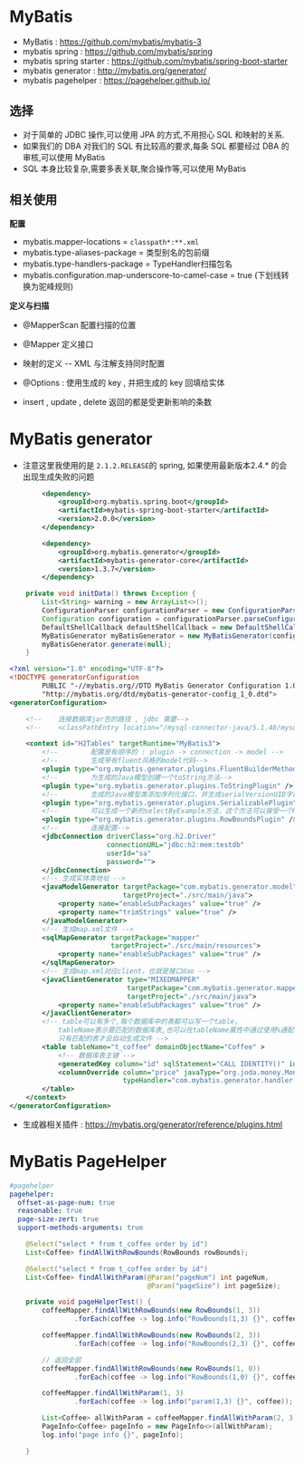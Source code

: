 # MyBatis

- MyBatis : https://github.com/mybatis/mybatis-3
- mybatis spring : https://github.com/mybatis/spring
- mybatis spring starter : https://github.com/mybatis/spring-boot-starter
- mybatis generator : http://mybatis.org/generator/
- mybatis pagehelper : https://pagehelper.github.io/

## 选择
- 对于简单的 JDBC 操作,可以使用 JPA 的方式,不用担心 SQL 和映射的关系.
- 如果我们的 DBA 对我们的 SQL 有比较高的要求,每条 SQL 都要经过 DBA 的审核,可以使用 MyBatis
- SQL 本身比较复杂,需要多表关联,聚合操作等,可以使用 MyBatis

## 相关使用
**配置**

- mybatis.mapper-locations = `classpath*:**.xml`
- mybatis.type-aliases-package = 类型别名的包前缀
- mybatis.type-handlers-package = TypeHandler扫描包名
- mybatis.configuration.map-underscore-to-camel-case = true (下划线转换为驼峰规则)

**定义与扫描**

- @MapperScan 配置扫描的位置
- @Mapper 定义接口
- 映射的定义 -- XML 与注解支持同时配置

- @Options : 使用生成的 key , 并把生成的 key 回填给实体


- insert , update , delete 返回的都是受更新影响的条数

# MyBatis generator

- 注意这里我使用的是 `2.1.2.RELEASE`的 spring, 如果使用最新版本2.4.* 的会出现生成失败的问题

```xml
        <dependency>
            <groupId>org.mybatis.spring.boot</groupId>
            <artifactId>mybatis-spring-boot-starter</artifactId>
            <version>2.0.0</version>
        </dependency>

        <dependency>
            <groupId>org.mybatis.generator</groupId>
            <artifactId>mybatis-generator-core</artifactId>
            <version>1.3.7</version>
        </dependency>
```

```java
	private void initData() throws Exception {
		List<String> warning = new ArrayList<>();
		ConfigurationParser configurationParser = new ConfigurationParser(warning);
		Configuration configuration = configurationParser.parseConfiguration(this.getClass().getResourceAsStream("/generatorConfig.xml"));
		DefaultShellCallback defaultShellCallback = new DefaultShellCallback(true);
		MyBatisGenerator myBatisGenerator = new MyBatisGenerator(configuration, defaultShellCallback, warning);
		myBatisGenerator.generate(null);
	}
```

```xml
<?xml version="1.0" encoding="UTF-8"?>
<!DOCTYPE generatorConfiguration
        PUBLIC "-//mybatis.org//DTD MyBatis Generator Configuration 1.0//EN"
        "http://mybatis.org/dtd/mybatis-generator-config_1_0.dtd">
<generatorConfiguration>

    <!--    连接数据库jar包的路径 , jdbc 需要-->
    <!--    <classPathEntry location="/mysql-connector-java/5.1.48/mysql-connector-java-5.1.48.jar"/>-->

    <context id="H2Tables" targetRuntime="MyBatis3">
        <!--        配置是有顺序的 : plugin -> connection -> model -->
        <!--        生成带有fluent风格的model代码-->
        <plugin type="org.mybatis.generator.plugins.FluentBuilderMethodsPlugin" />
        <!--        为生成的Java模型创建一个toString方法-->
        <plugin type="org.mybatis.generator.plugins.ToStringPlugin" />
        <!--        生成的Java模型类添加序列化接口，并生成serialVersionUID字段-->
        <plugin type="org.mybatis.generator.plugins.SerializablePlugin" />
        <!--        可以生成一个新的selectByExample方法，这个方法可以接受一个RowBounds参数，主要用来实现分页-->
        <plugin type="org.mybatis.generator.plugins.RowBoundsPlugin" />
        <!--        连接配置-->
        <jdbcConnection driverClass="org.h2.Driver"
                        connectionURL="jdbc:h2:mem:testdb"
                        userId="sa"
                        password="">
        </jdbcConnection>
        <!-- 生成实体类地址 -->
        <javaModelGenerator targetPackage="com.mybatis.generator.model"
                            targetProject="./src/main/java">
            <property name="enableSubPackages" value="true" />
            <property name="trimStrings" value="true" />
        </javaModelGenerator>
        <!-- 生成map.xml文件 -->
        <sqlMapGenerator targetPackage="mapper"
                         targetProject="./src/main/resources">
            <property name="enableSubPackages" value="true" />
        </sqlMapGenerator>
        <!-- 生成map.xml对应client，也就是接口dao -->
        <javaClientGenerator type="MIXEDMAPPER"
                             targetPackage="com.mybatis.generator.mapper"
                             targetProject="./src/main/java">
            <property name="enableSubPackages" value="true" />
        </javaClientGenerator>
        <!-- table可以有多个,每个数据库中的表都可以写一个table，
            tableName表示要匹配的数据库表,也可以在tableName属性中通过使用%通配符来匹配所有数据库表,
            只有匹配的表才会自动生成文件 -->
        <table tableName="t_coffee" domainObjectName="Coffee" >
            <!-- 数据库表主键 -->
            <generatedKey column="id" sqlStatement="CALL IDENTITY()" identity="true" />
            <columnOverride column="price" javaType="org.joda.money.Money" jdbcType="BIGINT"
                            typeHandler="com.mybatis.generator.handler.MoneyTypeHandler"/>
        </table>
    </context>
</generatorConfiguration>
```

- 生成器相关插件 : https://mybatis.org/generator/reference/plugins.html

# MyBatis PageHelper

```yml
#pagehelper
pagehelper:
  offset-as-page-num: true
  reasonable: true
  page-size-zert: true
  support-methods-arguments: true
```

```java
	@Select("select * from t_coffee order by id")
	List<Coffee> findAllWithRowBounds(RowBounds rowBounds);

	@Select("select * from t_coffee order by id")
	List<Coffee> findAllWithParam(@Param("pageNum") int pageNum,
	                              @Param("pageSize") int pageSize);
```

```java
	private void pageHelperTest() {
		coffeeMapper.findAllWithRowBounds(new RowBounds(1, 3))
				.forEach(coffee -> log.info("RowBounds(1,3) {}", coffee));

		coffeeMapper.findAllWithRowBounds(new RowBounds(2, 3))
				.forEach(coffee -> log.info("RowBounds(2,3) {}", coffee));

		// 返回全部
		coffeeMapper.findAllWithRowBounds(new RowBounds(1, 0))
				.forEach(coffee -> log.info("RowBounds(1,0) {}", coffee));

		coffeeMapper.findAllWithParam(1, 3)
				.forEach(coffee -> log.info("param(1,3) {}", coffee));

		List<Coffee> allWithParam = coffeeMapper.findAllWithParam(2, 3);
		PageInfo<Coffee> pageInfo = new PageInfo<>(allWithParam);
		log.info("page info {}", pageInfo);

	}
```







